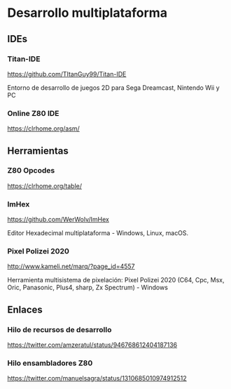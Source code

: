 # Desarrollo multiplataforma

## IDEs

### Titan-IDE

https://github.com/TItanGuy99/Titan-IDE

Entorno de desarrollo de juegos 2D para Sega Dreamcast, Nintendo Wii y PC

### Online Z80 IDE

https://clrhome.org/asm/

## Herramientas

### Z80 Opcodes

https://clrhome.org/table/

### ImHex

https://github.com/WerWolv/ImHex

Editor Hexadecimal multiplataforma - Windows, Linux, macOS.

### Pixel Polizei 2020

http://www.kameli.net/marq/?page_id=4557

Herramienta multisistema de pixelación: Pixel Polizei 2020 (C64, Cpc, Msx, Oric, Panasonic, Plus4, sharp, Zx Spectrum) - Windows

## Enlaces

### Hilo de recursos de desarrollo

https://twitter.com/amzeratul/status/946768612404187136

### Hilo ensambladores Z80

https://twitter.com/manuelsagra/status/1310685010974912512
